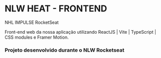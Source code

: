 # NLW HEAT - FRONTEND

NHL IMPULSE RocketSeat

Front-end web da nossa aplicação utilizando ReactJS | Vite | TypeScript | CSS modules e Framer Motion.

### Projeto desenvolvido durante o NLW Rocketseat